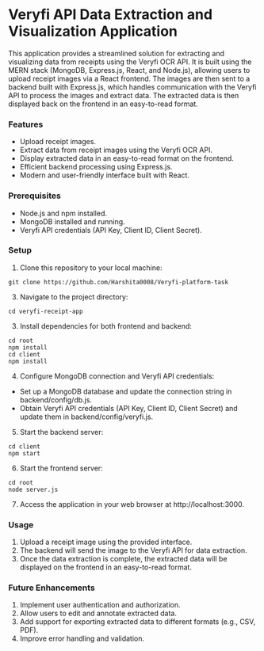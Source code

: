 # Veryfi API Data Extraction and Visualization Application
This application provides a streamlined solution for extracting and visualizing data from receipts using the Veryfi OCR API. It is built using the MERN stack (MongoDB, Express.js, React, and Node.js), allowing users to upload receipt images via a React frontend. The images are then sent to a backend built with Express.js, which handles communication with the Veryfi API to process the images and extract data. The extracted data is then displayed back on the frontend in an easy-to-read format.

### Features
- Upload receipt images.
- Extract data from receipt images using the Veryfi OCR API.
- Display extracted data in an easy-to-read format on the frontend.
- Efficient backend processing using Express.js.
- Modern and user-friendly interface built with React.


### Prerequisites
- Node.js and npm installed.
- MongoDB installed and running.
- Veryfi API credentials (API Key, Client ID, Client Secret).

### Setup
1. Clone this repository to your local machine:
```
git clone https://github.com/Harshita0008/Veryfi-platform-task
```

3. Navigate to the project directory:

```
cd veryfi-receipt-app
```

3. Install dependencies for both frontend and backend:

```
cd root
npm install
cd client
npm install
```
4. Configure MongoDB connection and Veryfi API credentials:
- Set up a MongoDB database and update the connection string in backend/config/db.js.
- Obtain Veryfi API credentials (API Key, Client ID, Client Secret) and update them in backend/config/veryfi.js.
5. Start the backend server:

```
cd client
npm start
```
6. Start the frontend server:

```
cd root
node server.js
```
7. Access the application in your web browser at http://localhost:3000.

### Usage
1. Upload a receipt image using the provided interface.
2. The backend will send the image to the Veryfi API for data extraction.
3. Once the data extraction is complete, the extracted data will be displayed on the frontend in an easy-to-read format.
### Future Enhancements
1. Implement user authentication and authorization.
2. Allow users to edit and annotate extracted data.
3. Add support for exporting extracted data to different formats (e.g., CSV, PDF).
4. Improve error handling and validation.

